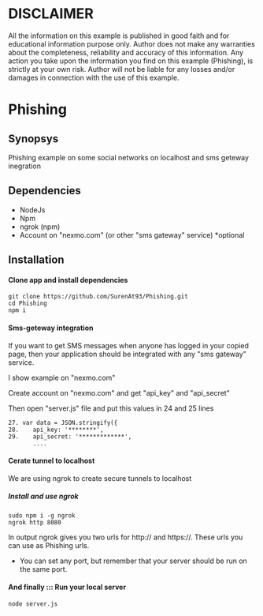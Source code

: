 DISCLAIMER
==========

All the information on this example is published in good faith and for educational information purpose only.
Author does not make any warranties about the completeness, reliability and accuracy of this information.
Any action you take upon the information you find on this example (Phishing), is strictly at your own risk.
Author will not be liable for any losses and/or damages in connection with the use of this example.

# Phishing

## Synopsys

Phishing example on some social networks on localhost and sms geteway inegration

## Dependencies

- NodeJs
- Npm
- ngrok (npm)
- Account on "nexmo.com" (or other "sms gateway" service) *optional

## Installation

#### Clone app and install dependencies

```
git clone https://github.com/SurenAt93/Phishing.git
cd Phishing
npm i
```

#### Sms-geteway integration

If you want to get SMS messages when anyone has logged in your copied page,
then your application should be integrated with any "sms gateway" service.

I show example on "nexmo.com"

Create account on "nexmo.com" and get "api_key" and "api_secret"

Then open "server.js" file and put this values in 24 and 25 lines

```
27. var data = JSON.stringify({
28.    api_key: '********',
29.    api_secret: '*************',
       .... 
```

#### Cerate tunnel to localhost

We are using ngrok to create secure tunnels to localhost

##### Install and use ngrok

```
sudo npm i -g ngrok
ngrok http 8080
```
In output ngrok gives you two urls for http:// and https://. These urls you can use as Phishing urls.

* You can set any port, but remember  that your server should be run on the same port.

#### And finally ::: Run your local server

```
node server.js
```

